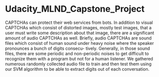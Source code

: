 # Udacity_MLND_Capstone_Project

 CAPTCHAs can protect their web services from bots. In addition to visual CAPTCHAs which consist of distorted images,
 mostly test images, that a user must write some description about that image, there are a significant amount of audio CAPTCHAs
 as well. Briefly, audio CAPTCHAs are sound files which consist of human sound under heavy noise where the speaker pronounces 
 a bunch of digits consecu- tively. Generally, in those sound files, there are some periodic and non-periodic noises to get 
 difficult to recognize them with a program but not for a human listener. We gathered numerous randomly collected audio file 
 to train and then test them using our SVM algorithm to be able to extract digits out of each conversation.

